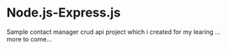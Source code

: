 # Node.js-Express.js

Sample contact manager crud api project which i created for my learing ... more to come...
